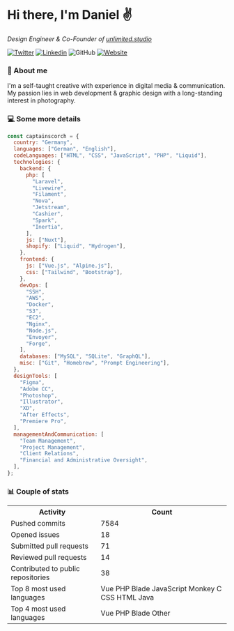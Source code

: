 # Hi there, I'm Daniel ✌️

<p><em>Design Engineer & Co-Founder of <a href="https://unlimited.studio">unlimited.studio</em></p>

[![Twitter](https://img.shields.io/twitter/follow/captainscorch?label=Follow)](https://x.com/intent/follow?screen_name=captainscorch)
[![Linkedin](https://img.shields.io/badge/Follow-blue?style=flat-square&logo=Linkedin&logoColor=white&link=https://www.linkedin.com/in/daniel-schmier-6a2557149/)](https://www.linkedin.com/in/daniel-schmier-6a2557149/)
![GitHub](https://img.shields.io/github/followers/captainscorch?label=Follow&style=social)
[![Website](https://img.shields.io/badge/Website-2ab193.svg?&style=flat-square&logo=Google-Chrome&logoColor=white&link=https://captainscor.ch)](https://captainscor.ch)

### 📃 About me

I'm a self-taught creative with experience in digital media & communication. My passion lies in web development & graphic design with a long-standing interest in photography.

### 💻 Some more details

```javascript
const captainscorch = {
  country: "Germany",
  languages: ["German", "English"],
  codeLanguages: ["HTML", "CSS", "JavaScript", "PHP", "Liquid"],
  technologies: {
    backend: {
      php: [
        "Laravel",
        "Livewire",
        "Filament",
        "Nova",
        "Jetstream",
        "Cashier",
        "Spark",
        "Inertia",
      ],
      js: ["Nuxt"],
      shopify: ["Liquid", "Hydrogen"],
    },
    frontend: {
      js: ["Vue.js", "Alpine.js"],
      css: ["Tailwind", "Bootstrap"],
    },
    devOps: [
      "SSH",
      "AWS",
      "Docker",
      "S3",
      "EC2",
      "Nginx",
      "Node.js",
      "Envoyer",
      "Forge",
    ],
    databases: ["MySQL", "SQLite", "GraphQL"],
    misc: ["Git", "Homebrew", "Prompt Engineering"],
  },
  designTools: [
    "Figma",
    "Adobe CC",
    "Photoshop",
    "Illustrator",
    "XD",
    "After Effects",
    "Premiere Pro",
  ],
  managementAndCommunication: [
    "Team Management",
    "Project Management",
    "Client Relations",
    "Financial and Administrative Oversight",
  ],
};
```

### 📊 Couple of stats

<small>
<table>
  <tr>
    <th>Activity</th>
    <th>Count</th>
  </tr>
  <tr>
    <td>Pushed commits</td>
    <td>7584</td>
  </tr>
  <tr>
    <td>Opened issues</td>
    <td>18</td>
  </tr>
  <tr>
    <td>Submitted pull requests</td>
    <td>71</td>
  </tr>
  <tr>
    <td>Reviewed pull requests</td>
    <td>14</td>
  </tr>
  <tr>
    <td>Contributed to public repositories</td>
    <td>38</td>
  </tr>
  <tr>
    <td>Top 8 most used languages</td>
    <td> Vue  PHP  Blade  JavaScript  Monkey C  CSS  HTML  Java </td>
  </tr>
  <tr>
    <td>Top 4 most used languages</td>
    <td> Vue  PHP  Blade  Other </td>
  </tr>
</table>
</small>
